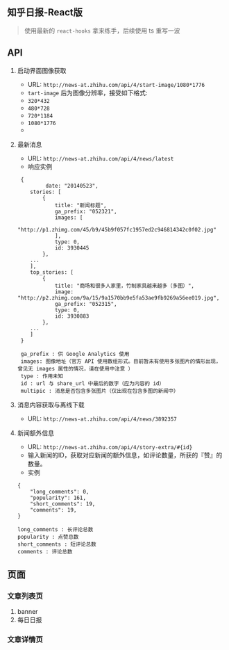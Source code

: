 ## 知乎日报-React版

> 使用最新的 `react-hooks` 拿来练手，后续使用 ts 重写一波

## API

1. 启动界面图像获取

   - URL: `http://news-at.zhihu.com/api/4/start-image/1080*1776`
   - `tart-image` 后为图像分辨率，接受如下格式: 
   - `320*432`
   - `480*728`
   - `720*1184`
   - `1080*1776`
   - 

2. 最新消息

   - URL: `http://news-at.zhihu.com/api/4/news/latest`
   - 响应实例

   ```
    {
    		date: "20140523",
       stories: [
           {
               title: "新闻标题",
               ga_prefix: "052321",
               images: [
                   "http://p1.zhimg.com/45/b9/45b9f057fc1957ed2c946814342c0f02.jpg"
               ],
               type: 0,
               id: 3930445
           },
       ...
       ],
       top_stories: [
           {
               title: "商场和很多人家里，竹制家具越来越多（多图）",
               image: "http://p2.zhimg.com/9a/15/9a1570bb9e5fa53ae9fb9269a56ee019.jpg",
               ga_prefix: "052315",
               type: 0,
               id: 3930883
           },
       ...
       ]
   	}
   	
   	ga_prefix : 供 Google Analytics 使用
   	images: 图像地址（官方 API 使用数组形式。目前暂未有使用多张图片的情形出现，曾见无 images 属性的情况，请在使用中注意 ）
   	type : 作用未知
   	id : url 与 share_url 中最后的数字（应为内容的 id）
   	multipic : 消息是否包含多张图片（仅出现在包含多图的新闻中）
   ```

3. 消息内容获取与离线下载

   - URL: `http://news-at.zhihu.com/api/4/news/3892357`

4. 新闻额外信息

   - URL: `http://news-at.zhihu.com/api/4/story-extra/#{id}`
   - 输入新闻的ID，获取对应新闻的额外信息，如评论数量，所获的『赞』的数量。
   - 实例

   ```
   {
       "long_comments": 0,
       "popularity": 161,
       "short_comments": 19,
       "comments": 19,
   }
   
   long_comments : 长评论总数
   popularity : 点赞总数
   short_comments : 短评论总数
   comments : 评论总数
   ```

   

   





## 页面
### 文章列表页

1. banner
2. 每日日报

### 文章详情页



